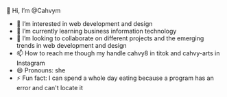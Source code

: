 👋 Hi, I’m @Cahvym
- 👀 I’m interested in web development and design 
- 🌱 I’m currently learning business information technology 
- 💞️ I’m looking to collaborate on different projects and the emerging trends in web development and design 
- 📫 How to reach me though my handle cahvy8 in titok and cahvy-arts in Instagram 
- 😄 Pronouns: she 
- ⚡ Fun fact: I can spend a whole day eating because a program has an error and can't locate it

<!---
Cahvym/Cahvym is a ✨ special ✨ repository because its `README.md` (this file) appears on your GitHub profile.
You can click the Preview link to take a look at your changes.
--->
